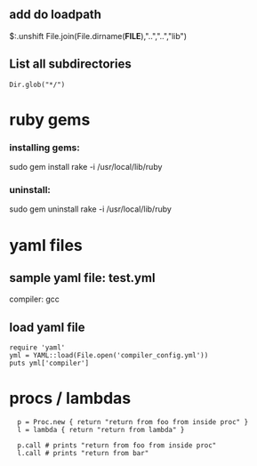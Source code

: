 ## add do loadpath
$:.unshift File.join(File.dirname(__FILE__),"..","..","lib")

## List all subdirectories

    Dir.glob("*/")

# ruby gems

### installing gems:

sudo gem install rake -i /usr/local/lib/ruby

### uninstall:

sudo gem uninstall rake -i /usr/local/lib/ruby

# yaml files

## sample yaml file: test.yml

compiler: gcc

## load yaml file

    require 'yaml'
    yml = YAML::load(File.open('compiler_config.yml'))
    puts yml['compiler']

# procs / lambdas

      p = Proc.new { return "return from foo from inside proc" }
      l = lambda { return "return from lambda" }

      p.call # prints "return from foo from inside proc" 
      l.call # prints "return from bar" 
